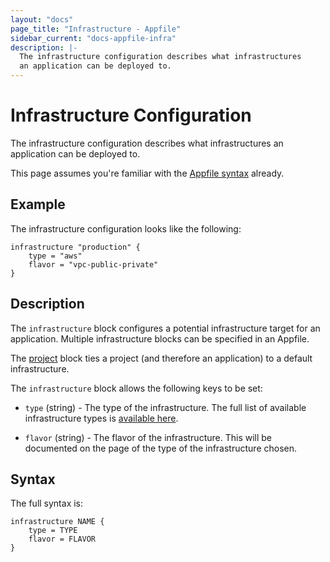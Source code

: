 ```yaml
---
layout: "docs"
page_title: "Infrastructure - Appfile"
sidebar_current: "docs-appfile-infra"
description: |-
  The infrastructure configuration describes what infrastructures
  an application can be deployed to.
---
```


# Infrastructure Configuration

The infrastructure configuration describes what infrastructures
an application can be deployed to.

This page assumes you're familiar with the
[Appfile syntax](/docs/appfile/syntax.html) already.

## Example

The infrastructure configuration looks like the following:

```
infrastructure "production" {
    type = "aws"
    flavor = "vpc-public-private"
}
```

## Description

The `infrastructure` block configures a potential infrastructure
target for an application. Multiple infrastructure blocks can be
specified in an Appfile.

The [project](/docs/appfile/project.html) block ties a project (and
therefore an application) to a default infrastructure.

The `infrastructure` block allows the following keys to be set:

  * `type` (string) - The type of the infrastructure. The full list
      of available infrastructure types is [available here](/docs/infra).

  * `flavor` (string) - The flavor of the infrastructure. This will be
      documented on the page of the type of the infrastructure chosen.

## Syntax

The full syntax is:

```
infrastructure NAME {
	type = TYPE
	flavor = FLAVOR
}
```
